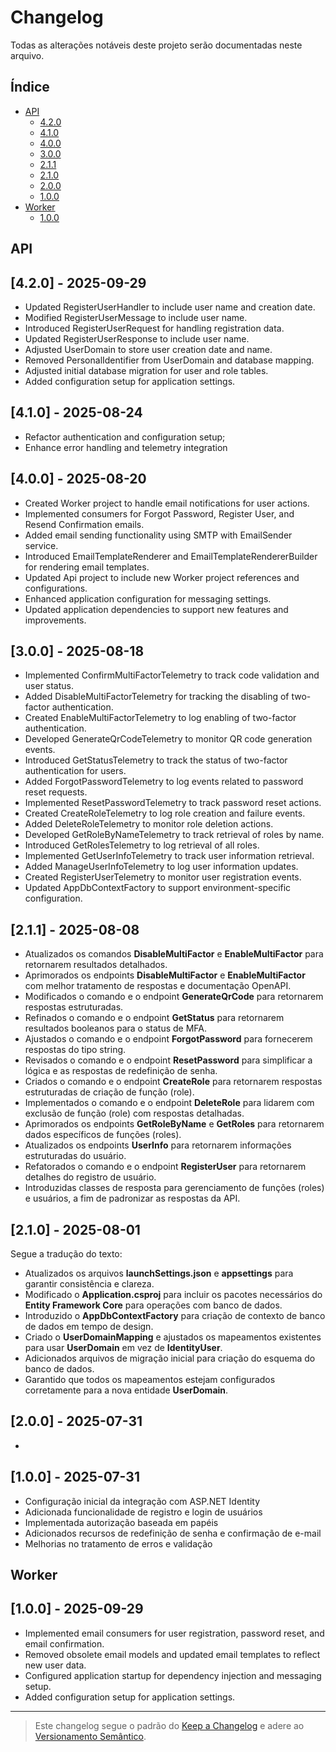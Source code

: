 # Changelog

Todas as alterações notáveis deste projeto serão documentadas neste arquivo.

## Índice

- [API](#api)
  - [4.2.0](#420---2025-09-29)
  - [4.1.0](#410---2025-08-24)
  - [4.0.0](#400---2025-08-20)
  - [3.0.0](#300---2025-08-18)
  - [2.1.1](#211---2025-08-08)
  - [2.1.0](#210---2025-08-01)
  - [2.0.0](#200---2025-07-31)
  - [1.0.0](#100---2025-07-31)
- [Worker](#worker)
  - [1.0.0](#100---2025-09-29)

## API

## [4.2.0] - 2025-09-29

- Updated RegisterUserHandler to include user name and creation date.
- Modified RegisterUserMessage to include user name.
- Introduced RegisterUserRequest for handling registration data.
- Updated RegisterUserResponse to include user name.
- Adjusted UserDomain to store user creation date and name.
- Removed PersonalIdentifier from UserDomain and database mapping.
- Adjusted initial database migration for user and role tables.
- Added configuration setup for application settings.

## [4.1.0] - 2025-08-24

- Refactor authentication and configuration setup;
- Enhance error handling and telemetry integration

## [4.0.0] - 2025-08-20

- Created Worker project to handle email notifications for user actions.
- Implemented consumers for Forgot Password, Register User, and Resend Confirmation emails.
- Added email sending functionality using SMTP with EmailSender service.
- Introduced EmailTemplateRenderer and EmailTemplateRendererBuilder for rendering email templates.
- Updated Api project to include new Worker project references and configurations.
- Enhanced application configuration for messaging settings.
- Updated application dependencies to support new features and improvements.

## [3.0.0] - 2025-08-18

- Implemented ConfirmMultiFactorTelemetry to track code validation and user status.
- Added DisableMultiFactorTelemetry for tracking the disabling of two-factor authentication.
- Created EnableMultiFactorTelemetry to log enabling of two-factor authentication.
- Developed GenerateQrCodeTelemetry to monitor QR code generation events.
- Introduced GetStatusTelemetry to track the status of two-factor authentication for users.
- Added ForgotPasswordTelemetry to log events related to password reset requests.
- Implemented ResetPasswordTelemetry to track password reset actions.
- Created CreateRoleTelemetry to log role creation and failure events.
- Added DeleteRoleTelemetry to monitor role deletion actions.
- Developed GetRoleByNameTelemetry to track retrieval of roles by name.
- Introduced GetRolesTelemetry to log retrieval of all roles.
- Implemented GetUserInfoTelemetry to track user information retrieval.
- Added ManageUserInfoTelemetry to log user information updates.
- Created RegisterUserTelemetry to monitor user registration events.
- Updated AppDbContextFactory to support environment-specific configuration.

## [2.1.1] - 2025-08-08

- Atualizados os comandos **DisableMultiFactor** e **EnableMultiFactor** para retornarem resultados detalhados.
- Aprimorados os endpoints **DisableMultiFactor** e **EnableMultiFactor** com melhor tratamento de respostas e documentação OpenAPI.
- Modificados o comando e o endpoint **GenerateQrCode** para retornarem respostas estruturadas.
- Refinados o comando e o endpoint **GetStatus** para retornarem resultados booleanos para o status de MFA.
- Ajustados o comando e o endpoint **ForgotPassword** para fornecerem respostas do tipo string.
- Revisados o comando e o endpoint **ResetPassword** para simplificar a lógica e as respostas de redefinição de senha.
- Criados o comando e o endpoint **CreateRole** para retornarem respostas estruturadas de criação de função (role).
- Implementados o comando e o endpoint **DeleteRole** para lidarem com exclusão de função (role) com respostas detalhadas.
- Aprimorados os endpoints **GetRoleByName** e **GetRoles** para retornarem dados específicos de funções (roles).
- Atualizados os endpoints **UserInfo** para retornarem informações estruturadas do usuário.
- Refatorados o comando e o endpoint **RegisterUser** para retornarem detalhes do registro de usuário.
- Introduzidas classes de resposta para gerenciamento de funções (roles) e usuários, a fim de padronizar as respostas da API.

## [2.1.0] - 2025-08-01

Segue a tradução do texto:

- Atualizados os arquivos **launchSettings.json** e **appsettings** para garantir consistência e clareza.
- Modificado o **Application.csproj** para incluir os pacotes necessários do **Entity Framework Core** para operações com banco de dados.
- Introduzido o **AppDbContextFactory** para criação de contexto de banco de dados em tempo de design.
- Criado o **UserDomainMapping** e ajustados os mapeamentos existentes para usar **UserDomain** em vez de **IdentityUser**.
- Adicionados arquivos de migração inicial para criação do esquema do banco de dados.
- Garantido que todos os mapeamentos estejam configurados corretamente para a nova entidade **UserDomain**.

## [2.0.0] - 2025-07-31

-

## [1.0.0] - 2025-07-31

- Configuração inicial da integração com ASP.NET Identity
- Adicionada funcionalidade de registro e login de usuários
- Implementada autorização baseada em papéis
- Adicionados recursos de redefinição de senha e confirmação de e-mail
- Melhorias no tratamento de erros e validação

## Worker

## [1.0.0] - 2025-09-29

- Implemented email consumers for user registration, password reset, and email confirmation.
- Removed obsolete email models and updated email templates to reflect new user data.
- Configured application startup for dependency injection and messaging setup.
- Added configuration setup for application settings.

---

> Este changelog segue o padrão do [Keep a Changelog](https://keepachangelog.com/pt-BR/1.0.0/) e adere ao [Versionamento Semântico](https://semver.org/lang/pt-BR/).
